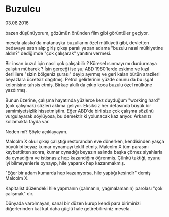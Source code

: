 # Buzulcu

03.08.2016

bazen düşünüyorum, gözümün önünden film gibi görüntüler geçiyor.

mesela alaska'da matanuşka buzullarını özel mülkiyeti gibi, devletten bedavaya satın alıp giriş çıkışı paralı yapan adama "buzulu nasıl mülkiyetine aldın?" dediğimde "çok çalışarak" yanıtını vermesi.

Bir insan buzul için nasıl çok çalışabilir ? Küresel ısınmayı mı durdurmaya çalıştın mübarek ? İşin gerçeği ise şu; ABD 1980'lerde eskimo ve kızıl derililere "sizin bölgeniz şurası" deyip ayırmış ve geri kalan bütün arazileri beyazlara ücretsiz dağıtmış. Petrol gelirlerinin yüzde onunu da bu işgal kolonisine tahsis etmiş. Birkaç akıllı da çıkıp koca buzulu özel mülküne yazdırmış.

Bunun üzerine, çalışma hayatında yüzlerce kez duyduğum "working hard" (çok çalışmak) sözleri aklıma geliyor. Eksiksiz her defasında büyük bir samimiyetsizlik hissetmiştim. Eğer ABD'de biri size çok çalışma sözünü vurgulayarak söylüyosa, bu demektir ki yolunacak kaz arıyor. Arkanızı kollamakta fayda var.

Neden mi? Şöyle açıklayayım.

Malcolm X okul çıkışı çalıştığı restorandan eve dönerken, kendisinden yaşça büyük bi beyaz kumar oynamayı teklif etmiş. Malcolm X tüm parasını kaybettikten sonra, kumar oynadığı beyazın aslında başka çömez siyahlarla da oynadığını ve istisnasız hep kazandığını öğrenmiş. Çünkü taktiği, oyunu iyi bilmeyenlerle oynayıp, hile yaparak hep kazanmakmış.

"Eğer bir adam kumarda hep kazanıyorsa, hile yaptığı kesindir" demiş Malcolm X.

Kapitalist düzendeki hile yapmanın (çalmanın, yağmalamanın) parolası "çok çalışmak" dır.

Dünyada varolmayan, sanal bir düzen kurup kendi para biriminizi diğerlerinden kat kat daha güçlü hale getirebilirsiniz mesela.
